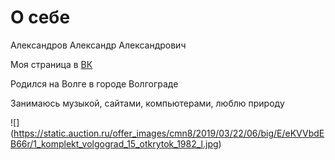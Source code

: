 # О себе

Александров Александр Александрович

Моя страница в [ВК](https://vk.com/aleksandrofff)

Родился на Волге в городе Волгограде

Занимаюсь музыкой, сайтами, компьютерами, люблю природу

![] (https://static.auction.ru/offer_images/cmn8/2019/03/22/06/big/E/eKVVbdEB66r/1_komplekt_volgograd_15_otkrytok_1982_l.jpg)

